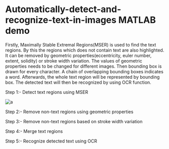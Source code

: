 # Automatically-detect-and-recognize-text-in-images MATLAB demo
Firstly, Maximally Stable Extremal Regions(MSER) is used to find the text regions. By this the regions which does not contain text are also highlighted. It can be removed by geometric properties(eccentricity, euler number, extent, solidity) or stroke width variation. The values of geometric properties needs to be changed for different images. Then bounding box is drawn for every character. A chain of overlapping bounding boxes indicates a word. Afterwards, the whole text region will be represented by bounding box. The detected text will then be recognized by using OCR function.

Step 1:- Detect text regions using MSER 

![a](https://user-images.githubusercontent.com/20256767/95005166-96feb000-05c2-11eb-9bc1-16fc4fc66ea6.png)


Step 2:- Remove non-text regions using geometric properties

Step 3:- Remove non-text regions based on stroke width variation

Step 4:- Merge text regions

Step 5:- Recognize detected text using OCR

